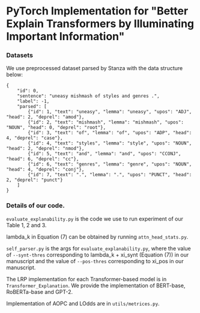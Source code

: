 # PyTorch Implementation for "Better Explain Transformers by Illuminating Important Information"


### Datasets
We use preprocessed dataset parsed by Stanza with the data structure below:
```
{
    "id": 0, 
    "sentence": "uneasy mishmash of styles and genres .", 
    "label": -1, 
    "parsed": [
        {"id": 1, "text": "uneasy", "lemma": "uneasy", "upos": "ADJ", "head": 2, "deprel": "amod"}, 
        {"id": 2, "text": "mishmash", "lemma": "mishmash", "upos": "NOUN", "head": 0, "deprel": "root"}, 
        {"id": 3, "text": "of", "lemma": "of", "upos": "ADP", "head": 4, "deprel": "case"}, 
        {"id": 4, "text": "styles", "lemma": "style", "upos": "NOUN", "head": 2, "deprel": "nmod"}, 
        {"id": 5, "text": "and", "lemma": "and", "upos": "CCONJ", "head": 6, "deprel": "cc"}, 
        {"id": 6, "text": "genres", "lemma": "genre", "upos": "NOUN", "head": 4, "deprel": "conj"}, 
        {"id": 7, "text": ".", "lemma": ".", "upos": "PUNCT", "head": 2, "deprel": "punct"}
    ]
}
```


### Details of our code.
`evaluate_explanability.py` is the code we use to run experiment of our Table 1, 2 and 3.

lambda_k in Equation (7) can be obtained by running `attn_head_stats.py`.

`self_parser.py` is the args for `evaluate_explanability.py`, where the value of `--synt-thres` corresponding to lambda_k + xi_synt (Equation (7)) in our manuscript and the value of `--pos-thres` corresponding to xi_pos in our manuscript.

The LRP implementation for each Transformer-based model is in `Transformer_Explanation`. 
We provide the implementation of BERT-base, RoBERTa-base and GPT-2.

Implementation of AOPC and LOdds are in `utils/metrices.py`.

